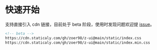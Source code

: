 # 快速开始

支持直接引入 cdn 链接，目前处于 beta 阶段，使用时发现问题欢迎提 [issue](https://github.com/zoer98/z-ui/issues)。

```html
<!-- beta -->
https://cdn.staticaly.com/gh/zoer98/z-ui@main/static/index.css
https://cdn.staticaly.com/gh/zoer98/z-ui@main/static/index.min.css
```
